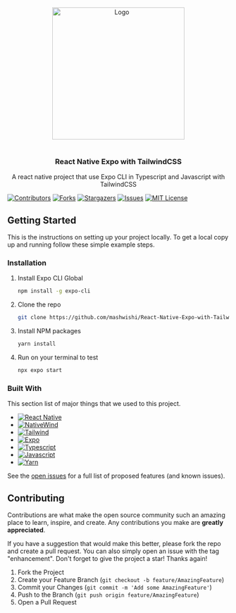 

<br />
<div align="center">
<br />
  <a href="https://github.com/mashwishi/React-Native-Expo-with-TailwindCSS">
    <img src="https://i.imgur.com/BqGt0UV.png" alt="Logo" width="300">
  </a>
<br /><br />
  <h3 align="center">React Native Expo with TailwindCSS</h3>
  <p align="center">
	A react native project that use Expo CLI in Typescript and Javascript with TailwindCSS
  </p>
</div>



[![Contributors][contributors-shield]][contributors-url]
[![Forks][forks-shield]][forks-url]
[![Stargazers][stars-shield]][stars-url]
[![Issues][issues-shield]][issues-url]
[![MIT License][license-shield]][license-url]


<!-- GETTING STARTED -->
## Getting Started

This is the instructions on setting up your project locally.
To get a local copy up and running follow these simple example steps.

### Installation

1. Install Expo CLI Global 
   ```sh
   npm install -g expo-cli
   ```
2. Clone the repo
   ```sh
   git clone https://github.com/mashwishi/React-Native-Expo-with-TailwindCSS.git
   ```
3. Install NPM packages 
   ```sh
   yarn install
   ```
4. Run on your terminal to test 
   ```sh
   npx expo start
   ```

### Built With

This section list of major things that we used to this project. 

* [![React Native][ReactNative]][ReactNative-url]
* [![NativeWind][NativeWind]][NativeWind-url]
* [![Tailwind][Tailwind]][Tailwind-url]
* [![Expo][Expo]][Expo-url]
* [![Typescript][Typescript]][Typescript-url]
* [![Javascript][Javascript]][Javascript-url]
* [![Yarn][Yarn]][Yarn-url]


See the [open issues](https://github.com/mashwishi/kohee/issues) for a full list of proposed features (and known issues).


<!-- CONTRIBUTING -->
## Contributing

Contributions are what make the open source community such an amazing place to learn, inspire, and create. Any contributions you make are **greatly appreciated**.

If you have a suggestion that would make this better, please fork the repo and create a pull request. You can also simply open an issue with the tag "enhancement".
Don't forget to give the project a star! Thanks again!

1. Fork the Project
2. Create your Feature Branch (`git checkout -b feature/AmazingFeature`)
3. Commit your Changes (`git commit -m 'Add some AmazingFeature'`)
4. Push to the Branch (`git push origin feature/AmazingFeature`)
5. Open a Pull Request

<!-- MARKDOWN LINKS & IMAGES -->
<!-- https://www.markdownguide.org/basic-syntax/#reference-style-links -->
[contributors-shield]: https://img.shields.io/github/contributors/mashwishi/React-Native-Expo-with-TailwindCSS.svg?style=for-the-badge
[contributors-url]: https://github.com/mashwishi/React-Native-Expo-with-TailwindCSS/graphs/contributors
[forks-shield]: https://img.shields.io/github/forks/mashwishi/React-Native-Expo-with-TailwindCSS.svg?style=for-the-badge
[forks-url]: https://github.com/mashwishi/React-Native-Expo-with-TailwindCSS/network/members
[stars-shield]: https://img.shields.io/github/stars/mashwishi/React-Native-Expo-with-TailwindCSS.svg?style=for-the-badge
[stars-url]: https://github.com/mashwishi/React-Native-Expo-with-TailwindCSS/stargazers
[issues-shield]: https://img.shields.io/github/issues/mashwishi/React-Native-Expo-with-TailwindCSS.svg?style=for-the-badge
[issues-url]: https://github.com/mashwishi/React-Native-Expo-with-TailwindCSS/issues
[license-shield]: https://img.shields.io/github/license/mashwishi/React-Native-Expo-with-TailwindCSS.svg?style=for-the-badge
[license-url]: https://github.com/mashwishi/React-Native-Expo-with-TailwindCSS/blob/main/LICENSE

[ReactNative]: https://img.shields.io/badge/React_Native-20232A?style=for-the-badge&logo=react&logoColor=61DAFB
[ReactNative-url]: https://reactnative.dev/

[NativeWind]: https://img.shields.io/badge/NativeWind-20232A?style=for-the-badge&logo=react&logoColor=61DAFB
[NativeWind-url]: https://www.nativewind.dev/quick-starts/expo

[Tailwind]: https://img.shields.io/badge/Tailwind-0EA5E9?style=for-the-badge&logo=TailwindCSS&logoColor=white
[Tailwind-url]: https://tailwindcss.com/

[Expo]: https://img.shields.io/badge/Expo-FFFFFF?style=for-the-badge&logo=Expo&logoColor=01001F
[Expo-url]: https://expo.io/

[Typescript]: https://img.shields.io/badge/Typescript-3178C6?style=for-the-badge&logo=Typescript&logoColor=FFFFFF
[Typescript-url]: https://www.typescriptlang.org/

[Javascript]: https://img.shields.io/badge/Javascript-EAD51C?style=for-the-badge&logo=Javascript&logoColor=01001F
[Javascript-url]: https://youtu.be/dQw4w9WgXcQ

[Yarn]: https://img.shields.io/badge/Yarn-2C8EBB?style=for-the-badge&logo=Yarn&logoColor=FFFFFF
[Yarn-url]: https://classic.yarnpkg.com/lang/en/docs/install/



